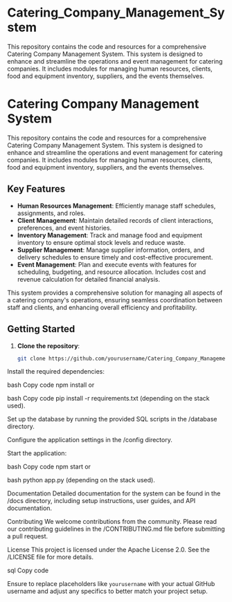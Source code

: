 # Catering_Company_Management_System
This repository contains the code and resources for a comprehensive Catering Company Management System. This system is designed to enhance and streamline the operations and event management for catering companies. It includes modules for managing human resources, clients, food and equipment inventory, suppliers, and the events themselves.

# Catering Company Management System

This repository contains the code and resources for a comprehensive Catering Company Management System. This system is designed to enhance and streamline the operations and event management for catering companies. It includes modules for managing human resources, clients, food and equipment inventory, suppliers, and the events themselves.

## Key Features
- **Human Resources Management**: Efficiently manage staff schedules, assignments, and roles.
- **Client Management**: Maintain detailed records of client interactions, preferences, and event histories.
- **Inventory Management**: Track and manage food and equipment inventory to ensure optimal stock levels and reduce waste.
- **Supplier Management**: Manage supplier information, orders, and delivery schedules to ensure timely and cost-effective procurement.
- **Event Management**: Plan and execute events with features for scheduling, budgeting, and resource allocation. Includes cost and revenue calculation for detailed financial analysis.

This system provides a comprehensive solution for managing all aspects of a catering company's operations, ensuring seamless coordination between staff and clients, and enhancing overall efficiency and profitability.

## Getting Started
1. **Clone the repository**:
   ```bash
   git clone https://github.com/yourusername/Catering_Company_Management_System.git
Install the required dependencies:

bash
Copy code
npm install
or

bash
Copy code
pip install -r requirements.txt
(depending on the stack used).

Set up the database by running the provided SQL scripts in the /database directory.

Configure the application settings in the /config directory.

Start the application:

bash
Copy code
npm start
or

bash
python app.py
(depending on the stack used).

Documentation
Detailed documentation for the system can be found in the /docs directory, including setup instructions, user guides, and API documentation.

Contributing
We welcome contributions from the community. Please read our contributing guidelines in the /CONTRIBUTING.md file before submitting a pull request.

License
This project is licensed under the Apache License 2.0. See the /LICENSE file for more details.

sql
Copy code

Ensure to replace placeholders like `yourusername` with your actual GitHub username and adjust any specifics to better match your project setup.





